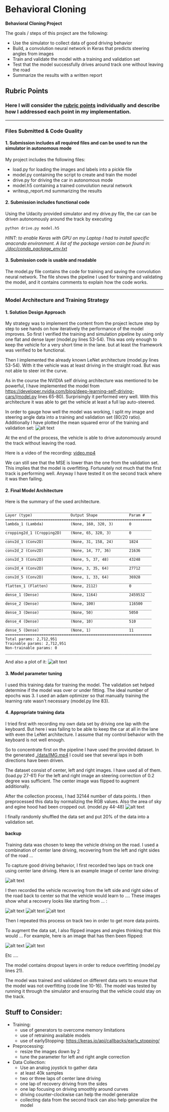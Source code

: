 # **Behavioral Cloning**

**Behavioral Cloning Project**

The goals / steps of this project are the following:
* Use the simulator to collect data of good driving behavior
* Build, a convolution neural network in Keras that predicts steering angles from images
* Train and validate the model with a training and validation set
* Test that the model successfully drives around track one without leaving the road
* Summarize the results with a written report


[//]: # (Image References)

[imageArch]: ./doc/model.png "Model Visualization"
[videoLap]: ./video.mp4 "FULL Lap Auto-Steer"
[imageLoss]: ./doc/loss.png "Loss"
[imageCrop]: ./doc/cropping.png "Crop sky and engine hood"

[image1]: ./examples/placeholder.png "Model Visualization"
[image2]: ./examples/placeholder.png "Grayscaling"
[image3]: ./examples/placeholder_small.png "Recovery Image"
[image4]: ./examples/placeholder_small.png "Recovery Image"
[image5]: ./examples/placeholder_small.png "Recovery Image"
[image6]: ./examples/placeholder_small.png "Normal Image"
[image7]: ./examples/placeholder_small.png "Flipped Image"

## Rubric Points
### Here I will consider the [rubric points](https://review.udacity.com/#!/rubrics/432/view) individually and describe how I addressed each point in my implementation.  

---
### Files Submitted & Code Quality

#### 1. Submission includes all required files and can be used to run the simulator in autonomous mode

My project includes the following files:
* load.py for loading the images and labels into a pickle file
* model.py containing the script to create and train the model
* drive.py for driving the car in autonomous mode
* model.h5 containing a trained convolution neural network
* writeup_report.md summarizing the results

#### 2. Submission includes functional code
Using the Udacity provided simulator and my drive.py file, the car can be driven autonomously around the track by executing
```sh
python drive.py model.h5
```
*HINT: to enable Keras with GPU on my Laptop I had to install specific anaconda environment. A list of the package version can be found in: [./doc/conda_package_env.txt](conda_package_env.txt)*

#### 3. Submission code is usable and readable
The model.py file contains the code for training and saving the convolution neural network. The file shows the pipeline I used for training and validating the model, and it contains comments to explain how the code works.

---

### Model Architecture and Training Strategy
#### 1. Solution Design Approach

My strategy was to implement the content from the project lecture step by step to see hands on how iteratively the performance of the model improves. So first I verified the training and simulation pipeline by using only one flat and dense layer (model.py lines 53-54). This was only enough to keep the vehicle for a very short time in the lane. but at least the framework was verified to be functional.

Then I implemented the already known LeNet architecture (model.py lines 53-54). With it the vehicle was at least driving in the straight road. But was not able to steer int the curve.

As in the course the NVIDIA self driving architecture was mentioned to be powerful, I have implemented the model from https://developer.nvidia.com/blog/deep-learning-self-driving-cars/(model.py lines 65-80). Surprisingly it performed very well. With this architecture it was able to get the vehicle at least a full lap auto-steered.

In order to gauge how well the model was working, I split my image and steering angle data into a training and validation set (80/20 ratio). Additionally I have plotted the mean squared error of the training and validation set: ![alt text][imageLoss]

At the end of the process, the vehicle is able to drive autonomously around the track without leaving the road.

Here is a video of the recording: [video.mp4](./video.mp4)

We can still see that the MSE is lower than the one from the validation set. This implies that the model is overfitting. Fortunately not much that the first track is performing well. Anyway I have tested it on the second track where it was then failing.
#### 2. Final Model Architecture

Here is the summary of the used architecture.

```
_________________________________________________________________
Layer (type)                 Output Shape              Param #
=================================================================
lambda_1 (Lambda)            (None, 160, 320, 3)       0
_________________________________________________________________
cropping2d_1 (Cropping2D)    (None, 65, 320, 3)        0
_________________________________________________________________
conv2d_1 (Conv2D)            (None, 31, 158, 24)       1824
_________________________________________________________________
conv2d_2 (Conv2D)            (None, 14, 77, 36)        21636
_________________________________________________________________
conv2d_3 (Conv2D)            (None, 5, 37, 48)         43248
_________________________________________________________________
conv2d_4 (Conv2D)            (None, 3, 35, 64)         27712
_________________________________________________________________
conv2d_5 (Conv2D)            (None, 1, 33, 64)         36928
_________________________________________________________________
flatten_1 (Flatten)          (None, 2112)              0
_________________________________________________________________
dense_1 (Dense)              (None, 1164)              2459532
_________________________________________________________________
dense_2 (Dense)              (None, 100)               116500
_________________________________________________________________
dense_3 (Dense)              (None, 50)                5050
_________________________________________________________________
dense_4 (Dense)              (None, 10)                510
_________________________________________________________________
dense_5 (Dense)              (None, 1)                 11
=================================================================
Total params: 2,712,951
Trainable params: 2,712,951
Non-trainable params: 0
_________________________________________________________________
```

And also a plot of it:
![alt text][imageArch]

#### 3. Model parameter tuning

I used this training data for training the model. The validation set helped determine if the model was over or under fitting. The ideal number of epochs was 3. I used an adam optimizer so that manually training the learning rate wasn't necessary (model.py line 83).
#### 4. Appropriate training data

I tried first with recording my own data set by driving one lap with the keyboard. But here i was failing to be able to keep the car at all in the lane with even the LeNet architecture. I assume that my control behavior with the keyboard is not well enough.

So to concentrate first on the pipeline I have used the provided dataset. In the generated [./data/IMG.mp4](./data/IMG.mp4) I could see that several laps in both directions have been driven.

The dataset consist of center, left and right images. I have used all of them. (load.py 27-61) For the left and right image an steering correction of 0.2 degree was sufficient. The center image was flipped to augment additionally.

After the collection process, I had 32144 number of data points. I then preprocessed this data by normalizing the RGB values. Also the area of sky and egine hood had been cropped out. (model.py 44-48) 
![alt text][imageCrop]

I finally randomly shuffled the data set and put 20% of the data into a validation set.

#### backup

Training data was chosen to keep the vehicle driving on the road. I used a combination of center lane driving, recovering from the left and right sides of the road ... 

To capture good driving behavior, I first recorded two laps on track one using center lane driving. Here is an example image of center lane driving:

![alt text][image2]

I then recorded the vehicle recovering from the left side and right sides of the road back to center so that the vehicle would learn to .... These images show what a recovery looks like starting from ... :

![alt text][image3]
![alt text][image4]
![alt text][image5]

Then I repeated this process on track two in order to get more data points.

To augment the data sat, I also flipped images and angles thinking that this would ... For example, here is an image that has then been flipped:

![alt text][image6]
![alt text][image7]

Etc ....

The model contains dropout layers in order to reduce overfitting (model.py lines 21). 

The model was trained and validated on different data sets to ensure that the model was not overfitting (code line 10-16). The model was tested by running it through the simulator and ensuring that the vehicle could stay on the track.

## Stuff to Consider:
- Training:
    - use of generators to overcome memory limitations
    - use of retraining available models
    - use of earlyStopping: https://keras.io/api/callbacks/early_stopping/
- Preprocessing:
    - resize the images down by 2
    - tune the parameter for left and right angle correction
- Data Collection:
    - Use an analog joystick to gather data
    - at least 40k samples
    - two or three laps of center lane driving
    - one lap of recovery driving from the sides
    - one lap focusing on driving smoothly around curves
    - driving counter-clockwise can help the model generalize
    - collecting data from the second track can also help generalize the model 
